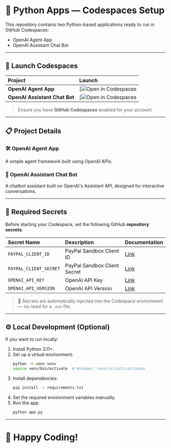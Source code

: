 
# 🚀 Python Apps — Codespaces Setup

This repository contains two Python-based applications ready to run in GitHub Codespaces:

- OpenAI Agent App
- OpenAI Assistant Chat Bot

---

## 🚀 Launch Codespaces

| Project | Launch |
| :------ | :----- |
| **OpenAI Agent App** | [![Open in Codespaces](https://github.com/codespaces/new?hide_repo_select=true&repo=972769025&skip_quickstart=true&ref=main&devcontainer_path=.devcontainer%2Fopenai-agent%2Fdevcontainer.json) |
| **OpenAI Assistant Chat Bot** | [![Open in Codespaces](https://github.com/codespaces/new?hide_repo_select=true&repo=972769025&skip_quickstart=true&ref=main&devcontainer_path=.devcontainer%2Fopenai-assistant-chatbot%2Fdevcontainer.json) |

> Ensure you have **GitHub Codespaces** enabled for your account.

---

## 📋 Project Details

### 🛠 OpenAI Agent App
A simple agent framework built using OpenAI APIs.

### 🤖 OpenAI Assistant Chat Bot
A chatbot assistant built on OpenAI's Assistant API, designed for interactive conversations.

---

## 🔑 Required Secrets

Before starting your Codespace, set the following GitHub **repository secrets**:

| Secret Name            | Description                                           | Documentation |
| :--------------------- | :---------------------------------------------------- | :------------ |
| `PAYPAL_CLIENT_ID`      | PayPal Sandbox Client ID                              | [Link](https://developer.paypal.com/dashboard/applications/sandbox) |
| `PAYPAL_CLIENT_SECRET`  | PayPal Sandbox Client Secret                          | [Link](https://developer.paypal.com/dashboard/applications/sandbox) |
| `OPENAI_API_KEY`        | OpenAI API Key                                         | [Link](https://platform.openai.com/account/api-keys) |
| `OPENAI_API_VERSION`    | OpenAI API Version                                     | [Link](https://platform.openai.com/docs) |

> 🚨 Secrets are automatically injected into the Codespace environment — no need for a `.env` file.

---

## ⚙️ Local Development (Optional)

If you want to run locally:

1. Install Python 3.11+.
2. Set up a virtual environment:
   ```bash
   python -m venv venv
   source venv/bin/activate  # Windows: venv\Scripts\activate
   ```
3. Install dependencies:
   ```bash
   pip install -r requirements.txt
   ```
4. Set the required environment variables manually.
5. Run the app:
   ```bash
   python app.py
   ```

---

# 🎉 Happy Coding!


